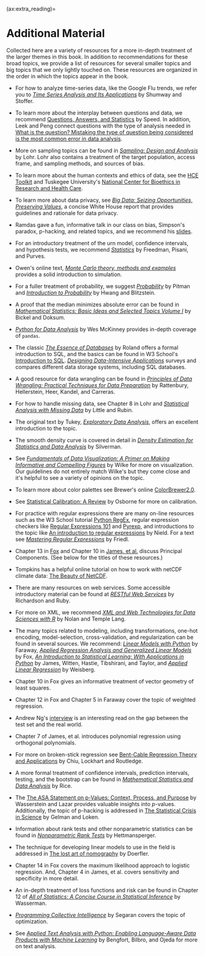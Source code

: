 (ax:extra_reading)=
# Additional Material

Collected here are a variety of resources for a more in-depth treatment of the larger themes in this book. In addition to recommendations for these broad topics, we provide a list of resources for several smaller topics and big topics that we only lightly touched on. These resources are organized in the order in which the topics appear in the book.

- For how to analyze time-series data, like the Google Flu trends, we refer you to [_Time Series Analysis and Its Applications_](https://doi.org/10.1007/978-3-319-52452-8) by Shumway and Stoffer.

- To learn more about the interplay between questions and data, we recommend [Questions, Answers, and Statistics](https://iase-web.org/documents/papers/icots2/Speed.pdf) by Speed. In addition, Leek and Peng connect questions with the type of analysis needed in [What is the question? Mistaking the type of question being considered is the most common error in data analysis](https://doi.org/10.1126/science.aaa6146).

- More on sampling topics can be found in [_Sampling: Design and Analysis_](https://doi.org/10.1201/9780429298899) by Lohr. Lohr also contains a treatment of the target population, access frame, and sampling methods, and sources of bias.

- To learn more about the human contexts and ethics of data, see the [HCE Toolkit](https://data.berkeley.edu/hce-toolkit) and Tuskegee University's [National Center for Bioethics in Research and Health Care](https://www.tuskegee.edu/about-us/centers-of-excellence/bioethics-center).

- To learn more about data privacy, see [_Big Data: Seizing Opportunities, Preserving Values_](https://obamawhitehouse.archives.gov/sites/default/files/docs/big_data_privacy_report_may_1_2014.pdf), a concise White House report that provides guidelines and rationale for data privacy.

- Ramdas gave a fun, informative talk in our class on bias, Simpson's paradox, p-hacking, and related topics, and we recommend his [slides](https://drive.google.com/file/d/0B7gkaDYGT5X5c245RV93MVRRSjQ/view?resourcekey=0-8nQDM50Tta2SuLkFqAXEqQ).

- For an introductory treatment of the urn model, confidence intervals, and hypothesis tests, we recommend [_Statistics_](https://wwnorton.com/books/Statistics/) by Freedman, Pisani, and Purves.

- Owen's online text, [_Monte Carlo theory, methods and examples_](https://artowen.su.domains/mc/) provides a solid introduction to simulation.

- For a fuller treatment of probability, we suggest [_Probability_](https://doi.org/10.1007/978-1-4612-4374-8) by Pitman and [_Introduction to Probability_](https://doi.org/10.1201/b17221) by Hwang and Blitzstein.

- A proof that the median minimizes absolute error can be found in [_Mathematical Statistics: Basic Ideas and Selected Topics Volume I_](https://www.routledge.com/Mathematical-Statistics-Basic-Ideas-and-Selected-Topics-Volume-I-Second/Bickel-Doksum/p/book/9781498723800) by Bickel and Doksum.

- [_Python for Data Analysis_](https://wesmckinney.com/book/) by Wes McKinney provides in-depth coverage of `pandas`.

- The classic [_The Essence of Databases_](https://dl.acm.org/doi/book/10.5555/274800) by Roland offers a formal introduction to SQL, and the basics can be found in W3 School's [Introduction to SQL](https://www.w3schools.com/sql/sql_intro.asp). [_Designing Data-Intensive Applications_](https://www.oreilly.com/library/view/designing-data-intensive-applications/9781491903063/) surveys and compares different data storage systems, including SQL databases.

- A good resource for data wrangling can be found in [_Principles of Data Wrangling: Practical Techniques for Data Preparation_](https://www.oreilly.com/library/view/principles-of-data/9781491938911/) by Rattenbury, Hellerstein, Heer, Kandel, and Carreras.

- For how to handle missing data, see Chapter 8 in Lohr and [_Statistical Analysis with Missing Data_](https://www.wiley.com/en-us/Statistical+Analysis+with+Missing+Data,+3rd+Edition-p-9780470526798) by Little and Rubin.

- The original text by Tukey, [_Exploratory Data Analysis_](https://archive.org/details/exploratorydataa00tuke_0), offers an excellent introduction to the topic.

- The smooth density curve is covered in detail in [_Density Estimation for Statistics and Data Analysis_](https://www.routledge.com/Density-Estimation-for-Statistics-and-Data-Analysis/Silverman/p/book/9780412246203) by Silverman.

- See [_Fundamentals of Data Visualization: A Primer on Making Informative and Compelling Figures_](https://clauswilke.com/dataviz/) by Wilke for more on visualization. Our guidelines do not entirely match Wilke's but they come close and it's helpful to see a variety of opinions on the topic.

- To learn more about color palettes see Brewer's online [ColorBrewer2.0](https://colorbrewer2.org/).

- See [Statistical Calibration: A Review](https://doi.org/10.2307/1403690) by Osborne for more on calibration.

- For practice with regular expressions there are many on-line resources such as the W3 School tutorial [Python RegEx](https://www.w3schools.com/python/python_regex.asp), regular expression checkers like [Regular Expressions 101](https://regex101.com/) and [Pyrexp](https://pythonium.net/regex), and introductions to the topic like [An introduction to regular expressions](https://www.oreilly.com/content/an-introduction-to-regular-expressions/) by Nield. For a text see [_Mastering Regular Expressions_](https://dl.acm.org/doi/10.5555/1209014) by Friedl.

- Chapter 13 in [Fox](https://us.sagepub.com/en-us/nam/applied-regression-analysis-and-generalized-linear-models/book237254) and Chapter 10 in [James, et al.](https://www.statlearning.com/) discuss Principal Components. (See below for the titles of these resources.)

- Tompkins has a helpful online tutorial on how to work with netCDF climate data: [The Beauty of NetCDF](https://www.youtube.com/watch?v=UvNBnjiTXa0).

- There are many resources on web services. Some accessible introductory material can be found at [_RESTful Web Services_](https://dl.acm.org/doi/10.5555/1406352)
  by Richardson and Ruby.

- For more on XML, we recommend [_XML and Web Technologies for Data Sciences with R_](https://doi.org/10.1007/978-1-4614-7900-0) by Nolan and Temple Lang.

- The many topics related to modeling, including transformations, one-hot encoding, model-selection, cross-validation, and regularization can be found in several sources. We recommend: [_Linear Models with Python_](https://julianfaraway.github.io/LMP/) by Faraway, [_Applied Regression Analysis and Generalized Linear Models_](https://us.sagepub.com/en-us/nam/applied-regression-analysis-and-generalized-linear-models/book237254) by Fox, [_An Introduction to Statistical Learning: With Applications in Python_](https://www.statlearning.com/) by James, Witten, Hastie, Tibshirani, and Taylor, and [_Applied Linear Regression_](https://doi.org/10.1002/0471704091) by Weisberg.

- Chapter 10 in Fox gives an informative treatment of vector geometry of least squares.

- Chapter 12 in Fox and Chapter 5 in Faraway cover the topic of weighted regression.

- Andrew Ng's [interview](https://spectrum.ieee.org/andrew-ng-xrays-the-ai-hype) is an interesting read on the gap between the test set and the real world.

- Chapter 7 of James, et al. introduces polynomial regression using orthogonal polynomials.

- For more on broken-stick regression see [Bent-Cable Regression Theory and Applications](https://doi.org/10.1198/016214505000001177) by Chiu, Lockhart and Routledge.

- A more formal treatment of confidence intervals, prediction intervals, testing, and the bootstrap can be found in [_Mathematical Statistics and Data Analysis_](https://www.cengage.com/c/mathematical-statistics-and-data-analysis-3e-rice/9780534399429/) by Rice.

- The [The ASA Statement on p-Values: Context, Process, and Purpose](https://doi.org/10.1080/00031305.2016.1154108) by Wasserstein and Lazar provides valuable insights into $p$-values. Additionally, the topic of p-hacking is addressed in [The Statistical Crisis in Science](https://doi.org/10.1511/2014.111.460) by Gelman and Loken.

- Information about rank tests and other nonparametric statistics can be found in [_Nonparametric Rank Tests_](https://doi.org/10.1007/978-3-642-04898-2_417_) by Hettmansperger.

- The technique for developing linear models to use in the field is addressed in [The lost art of nomography](https://deadreckonings.files.wordpress.com/2008/01/nomography.pdf) by Doerfler.

- Chapter 14 in Fox covers the maximum likelihood approach to logistic regression. And, Chapter 4 in James, et al. covers sensitivity and specificity in more detail.

- An in-depth treatment of loss functions and risk can be found in Chapter 12 of [_All of Statistics: A Concise Course in Statistical Inference_](https://doi.org/10.1007/978-0-387-21736-9) by Wasserman.

- [_Programming Collective Intelligence_](https://www.oreilly.com/library/view/programming-collective-intelligence/9780596529321/) by Segaran covers the topic of optimization.

- See [_Applied Text Analysis with Python: Enabling Language-Aware Data Products with Machine Learning_](https://www.oreilly.com/library/view/applied-text-analysis/9781491963036/) by Bengfort, Bilbro, and Ojeda for more on text analysis.
